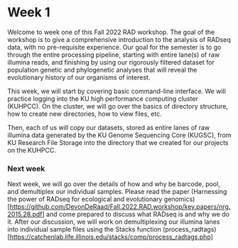 # Week 1

Welcome to week one of this Fall 2022 RAD workshop. The goal of the workshop is to give a comprehensive introduction to the analysis of RADseq data, with no pre-requisite experience. Our goal for the semester is to go through the entire processing pipeline, starting with entire lane(s) of raw illumina reads, and finishing by using our rigorously filtered dataset for population genetic and phylogenetic analyses that will reveal the evolutionary history of our organisms of interest.

This week, we will start by covering basic command-line interface. We will practice logging into the KU high performance computing cluster (KUHPCC). On the cluster, we will go over the basics of directory structure, how to create new directories, how to view files, etc.

Then, each of us will copy our datasets, stored as entire lanes of raw illumina data generated by the KU Genome Sequencing Core (KUGSC), from KU Research File Storage into the directory that we created for our projects on the KUHPCC.

### Next week
Next week, we will go over the details of how and why be barcode, pool, and demultiplex our individual samples. Please read the paper (Harnessing the power of RADseq for ecological and evolutionary genomics)[https://github.com/DevonDeRaad/Fall.2022.RAD.workshop/key.papers/nrg.2015.28.pdf] and come prepared to discuss what RADseq is and why we do it. After our discussion, we will work on demultiplexing our illumina lanes into individual sample files using the Stacks function (process_radtags)[https://catchenlab.life.illinois.edu/stacks/comp/process_radtags.php]
